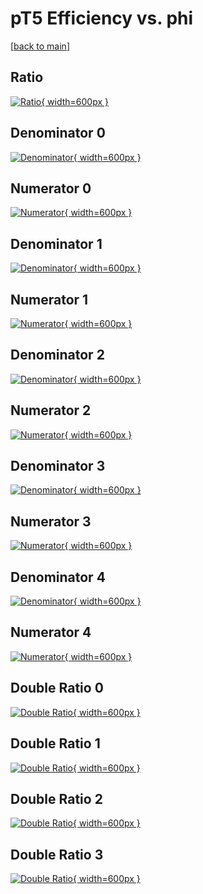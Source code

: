 # pT5 Efficiency vs. phi

[[back to main](./)]



## Ratio

[![Ratio](../mtv/var/pT5_xtr_11_-1_eff_phi.png){ width=600px }](../mtv/var/pT5_xtr_11_-1_eff_phi.pdf)

## Denominator 0

[![Denominator](../mtv/den/pT5_xtr_11_-1_eff_phi_den0.png){ width=600px }](../mtv/den/pT5_xtr_11_-1_eff_phi_den0.pdf)

## Numerator 0

[![Numerator](../mtv/num/pT5_xtr_11_-1_eff_phi_num0.png){ width=600px }](../mtv/num/pT5_xtr_11_-1_eff_phi_num0.pdf)

## Denominator 1

[![Denominator](../mtv/den/pT5_xtr_11_-1_eff_phi_den1.png){ width=600px }](../mtv/den/pT5_xtr_11_-1_eff_phi_den1.pdf)

## Numerator 1

[![Numerator](../mtv/num/pT5_xtr_11_-1_eff_phi_num1.png){ width=600px }](../mtv/num/pT5_xtr_11_-1_eff_phi_num1.pdf)

## Denominator 2

[![Denominator](../mtv/den/pT5_xtr_11_-1_eff_phi_den2.png){ width=600px }](../mtv/den/pT5_xtr_11_-1_eff_phi_den2.pdf)

## Numerator 2

[![Numerator](../mtv/num/pT5_xtr_11_-1_eff_phi_num2.png){ width=600px }](../mtv/num/pT5_xtr_11_-1_eff_phi_num2.pdf)

## Denominator 3

[![Denominator](../mtv/den/pT5_xtr_11_-1_eff_phi_den3.png){ width=600px }](../mtv/den/pT5_xtr_11_-1_eff_phi_den3.pdf)

## Numerator 3

[![Numerator](../mtv/num/pT5_xtr_11_-1_eff_phi_num3.png){ width=600px }](../mtv/num/pT5_xtr_11_-1_eff_phi_num3.pdf)

## Denominator 4

[![Denominator](../mtv/den/pT5_xtr_11_-1_eff_phi_den4.png){ width=600px }](../mtv/den/pT5_xtr_11_-1_eff_phi_den4.pdf)

## Numerator 4

[![Numerator](../mtv/num/pT5_xtr_11_-1_eff_phi_num4.png){ width=600px }](../mtv/num/pT5_xtr_11_-1_eff_phi_num4.pdf)

## Double Ratio 0

[![Double Ratio](../mtv/ratio/pT5_xtr_11_-1_eff_phi_ratio0.png){ width=600px }](../mtv/ratio/pT5_xtr_11_-1_eff_phi_ratio0.pdf)

## Double Ratio 1

[![Double Ratio](../mtv/ratio/pT5_xtr_11_-1_eff_phi_ratio1.png){ width=600px }](../mtv/ratio/pT5_xtr_11_-1_eff_phi_ratio1.pdf)

## Double Ratio 2

[![Double Ratio](../mtv/ratio/pT5_xtr_11_-1_eff_phi_ratio2.png){ width=600px }](../mtv/ratio/pT5_xtr_11_-1_eff_phi_ratio2.pdf)

## Double Ratio 3

[![Double Ratio](../mtv/ratio/pT5_xtr_11_-1_eff_phi_ratio3.png){ width=600px }](../mtv/ratio/pT5_xtr_11_-1_eff_phi_ratio3.pdf)

